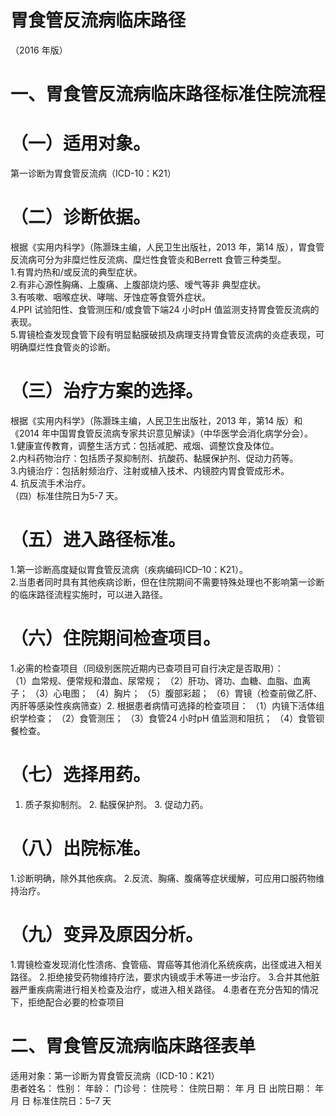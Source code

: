 # 胃食管反流病临床路径  
（2016 年版）  
#     一、胃食管反流病临床路径标准住院流程  
#    （一）适用对象。  
第一诊断为胃食管反流病（ICD-10：K21）  
#   （二）诊断依据。  
根据《实用内科学》（陈灏珠主编，人民卫生出版社，2013 年，第14 版），胃食管反流病可分为非糜烂性反流病、糜烂性食管炎和Berrett 食管三种类型。  
1.有胃灼热和/或反流的典型症状。  
2.有非心源性胸痛、上腹痛、上腹部烧灼感、嗳气等非 典型症状。  
3.有咳嗽、咽喉症状、哮喘、牙蚀症等食管外症状。  
4.PPI 试验阳性、食管测压和/或食管下端24 小时pH 值监测支持胃食管反流病的表现。  
5.胃镜检查发现食管下段有明显黏膜破损及病理支持胃食管反流病的炎症表现，可明确糜烂性食管炎的诊断。  
#   （三）治疗方案的选择。  
根据《实用内科学》（陈灏珠主编，人民卫生出版社，2013 年，第14 版）和《2014 年中国胃食管反流病专家共识意见解读》（中华医学会消化病学分会）。  
1.健康宣传教育，调整生活方式：包括减肥、戒烟、调整饮食及体位。  
2.内科药物治疗：包括质子泵抑制剂、抗酸药、黏膜保护剂、促动力药等。  
3.内镜治疗：包括射频治疗、注射或植入技术、内镜腔内胃食管成形术。  
4. 抗反流手术治疗。  
（四）标准住院日为5-7 天。  
#     （五）进入路径标准。  
1.第一诊断高度疑似胃食管反流病（疾病编码ICD–10：K21）。  
2.当患者同时具有其他疾病诊断，但在住院期间不需要特殊处理也不影响第一诊断的临床路径流程实施时，可以进入路径。  
#     （六）住院期间检查项目。  
1.必需的检查项目（同级别医院近期内已查项目可自行决定是否取用）：  
（1）血常规、便常规和潜血、尿常规； 
     （2）肝功、肾功、血糖、血脂、血离子；  （3）心电图； （4）胸片； （5）腹部彩超； （6）胃镜（检查前做乙肝、丙肝等感染性疾病筛查）2. 根据患者病情可选择的检查项目： （1）内镜下活体组织学检查； （2）食管测压； （3）食管24 小时pH 值监测和阻抗； （4）食管钡餐检查。  
#     （七）选择用药。  
1. 质子泵抑制剂。 
    2. 黏膜保护剂。 
    3. 促动力药。  
#     （八）出院标准。  
1.诊断明确，除外其他疾病。 
    2.反流、胸痛、腹痛等症状缓解，可应用口服药物维持治疗。  
#     （九）变异及原因分析。  
1.胃镜检查发现消化性溃疡、食管癌、胃癌等其他消化系统疾病，出径或进入相关路径。 2.拒绝接受药物维持疗法，要求内镜或手术等进一步治疗。 3.合并其他脏器严重疾病需进行相关检查及治疗，或进入相关路径。 4.患者在充分告知的情况下，拒绝配合必要的检查项目  
#     二、胃食管反流病临床路径表单  
适用对象：第一诊断为胃食管反流病（ICD-10：K21）  
患者姓名：           性别：       年龄：    门诊号：        住院号：          住院日期：     年   月   日   出院日期：     年    月   日   标准住院日：5–7 天  

